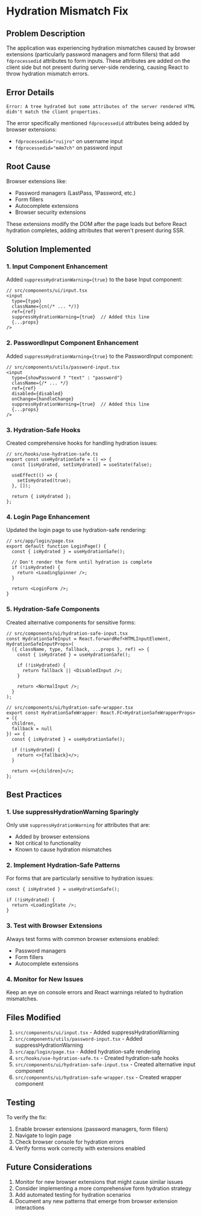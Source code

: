 # Hydration Mismatch Fix

## Problem Description

The application was experiencing hydration mismatches caused by browser extensions (particularly password managers and form fillers) that add `fdprocessedid` attributes to form inputs. These attributes are added on the client side but not present during server-side rendering, causing React to throw hydration mismatch errors.

## Error Details

```
Error: A tree hydrated but some attributes of the server rendered HTML didn't match the client properties.
```

The error specifically mentioned `fdprocessedid` attributes being added by browser extensions:
- `fdprocessedid="ruijro"` on username input
- `fdprocessedid="m4m7ch"` on password input

## Root Cause

Browser extensions like:
- Password managers (LastPass, 1Password, etc.)
- Form fillers
- Autocomplete extensions
- Browser security extensions

These extensions modify the DOM after the page loads but before React hydration completes, adding attributes that weren't present during SSR.

## Solution Implemented

### 1. Input Component Enhancement

Added `suppressHydrationWarning={true}` to the base Input component:

```tsx
// src/components/ui/input.tsx
<input
  type={type}
  className={cn(/* ... */)}
  ref={ref}
  suppressHydrationWarning={true}  // Added this line
  {...props}
/>
```

### 2. PasswordInput Component Enhancement

Added `suppressHydrationWarning={true}` to the PasswordInput component:

```tsx
// src/components/utils/password-input.tsx
<input
  type={showPassword ? "text" : "password"}
  className={/* ... */}
  ref={ref}
  disabled={disabled}
  onChange={handleChange}
  suppressHydrationWarning={true}  // Added this line
  {...props}
/>
```

### 3. Hydration-Safe Hooks

Created comprehensive hooks for handling hydration issues:

```tsx
// src/hooks/use-hydration-safe.ts
export const useHydrationSafe = () => {
  const [isHydrated, setIsHydrated] = useState(false);
  
  useEffect(() => {
    setIsHydrated(true);
  }, []);
  
  return { isHydrated };
};
```

### 4. Login Page Enhancement

Updated the login page to use hydration-safe rendering:

```tsx
// src/app/login/page.tsx
export default function LoginPage() {
  const { isHydrated } = useHydrationSafe();
  
  // Don't render the form until hydration is complete
  if (!isHydrated) {
    return <LoadingSpinner />;
  }
  
  return <LoginForm />;
}
```

### 5. Hydration-Safe Components

Created alternative components for sensitive forms:

```tsx
// src/components/ui/hydration-safe-input.tsx
const HydrationSafeInput = React.forwardRef<HTMLInputElement, HydrationSafeInputProps>(
  ({ className, type, fallback, ...props }, ref) => {
    const { isHydrated } = useHydrationSafe();
    
    if (!isHydrated) {
      return fallback || <DisabledInput />;
    }
    
    return <NormalInput />;
  }
);

// src/components/ui/hydration-safe-wrapper.tsx
export const HydrationSafeWrapper: React.FC<HydrationSafeWrapperProps> = ({ 
  children, 
  fallback = null 
}) => {
  const { isHydrated } = useHydrationSafe();

  if (!isHydrated) {
    return <>{fallback}</>;
  }

  return <>{children}</>;
};
```

## Best Practices

### 1. Use suppressHydrationWarning Sparingly

Only use `suppressHydrationWarning` for attributes that are:
- Added by browser extensions
- Not critical to functionality
- Known to cause hydration mismatches

### 2. Implement Hydration-Safe Patterns

For forms that are particularly sensitive to hydration issues:

```tsx
const { isHydrated } = useHydrationSafe();

if (!isHydrated) {
  return <LoadingState />;
}
```

### 3. Test with Browser Extensions

Always test forms with common browser extensions enabled:
- Password managers
- Form fillers
- Autocomplete extensions

### 4. Monitor for New Issues

Keep an eye on console errors and React warnings related to hydration mismatches.

## Files Modified

1. `src/components/ui/input.tsx` - Added suppressHydrationWarning
2. `src/components/utils/password-input.tsx` - Added suppressHydrationWarning
3. `src/app/login/page.tsx` - Added hydration-safe rendering
4. `src/hooks/use-hydration-safe.ts` - Created hydration-safe hooks
5. `src/components/ui/hydration-safe-input.tsx` - Created alternative input component
6. `src/components/ui/hydration-safe-wrapper.tsx` - Created wrapper component

## Testing

To verify the fix:

1. Enable browser extensions (password managers, form fillers)
2. Navigate to login page
3. Check browser console for hydration errors
4. Verify forms work correctly with extensions enabled

## Future Considerations

1. Monitor for new browser extensions that might cause similar issues
2. Consider implementing a more comprehensive form hydration strategy
3. Add automated testing for hydration scenarios
4. Document any new patterns that emerge from browser extension interactions
